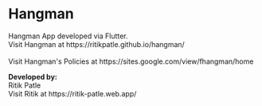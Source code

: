 <h1>Hangman</h1>
<p>
Hangman App developed via Flutter.</br>
Visit Hangman at https://ritikpatle.github.io/hangman/ <br><br>
Visit Hangman's Policies at https://sites.google.com/view/fhangman/home
</p>

<p>
<b>Developed by:</b></br>
Ritik Patle</br>
Visit Ritik at https://ritik-patle.web.app/
</p>
